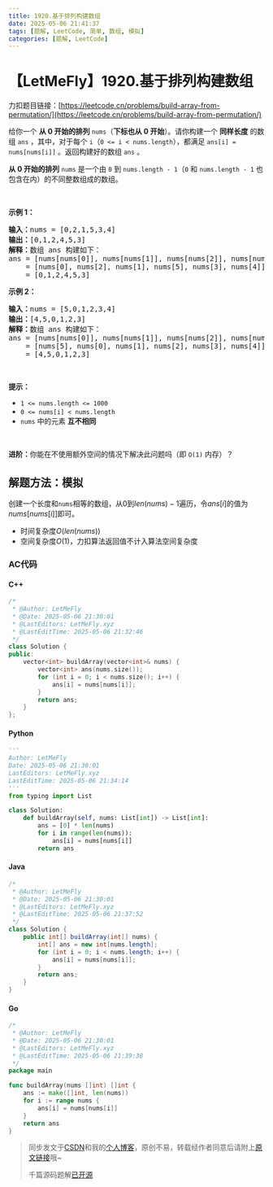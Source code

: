 ```yaml
---
title: 1920.基于排列构建数组
date: 2025-05-06 21:41:37
tags: [题解, LeetCode, 简单, 数组, 模拟]
categories: [题解, LeetCode]
---
```


# 【LetMeFly】1920.基于排列构建数组

力扣题目链接：[https://leetcode.cn/problems/build-array-from-permutation/](https://leetcode.cn/problems/build-array-from-permutation/)

<p>给你一个 <strong>从 0 开始的排列</strong> <code>nums</code>（<strong>下标也从 0 开始</strong>）。请你构建一个 <strong>同样长度</strong> 的数组 <code>ans</code> ，其中，对于每个 <code>i</code>（<code>0 &lt;= i &lt; nums.length</code>），都满足 <code>ans[i] = nums[nums[i]]</code> 。返回构建好的数组 <code>ans</code> 。</p>

<p><strong>从 0 开始的排列</strong> <code>nums</code> 是一个由 <code>0</code> 到&nbsp;<code>nums.length - 1</code>（<code>0</code> 和 <code>nums.length - 1</code> 也包含在内）的不同整数组成的数组。</p>

<p>&nbsp;</p>

<p><strong>示例 1：</strong></p>

<pre>
<strong>输入：</strong>nums = [0,2,1,5,3,4]
<strong>输出：</strong>[0,1,2,4,5,3]<strong>
解释：</strong>数组 ans 构建如下：
ans = [nums[nums[0]], nums[nums[1]], nums[nums[2]], nums[nums[3]], nums[nums[4]], nums[nums[5]]]
    = [nums[0], nums[2], nums[1], nums[5], nums[3], nums[4]]
    = [0,1,2,4,5,3]</pre>

<p><strong>示例 2：</strong></p>

<pre>
<strong>输入：</strong>nums = [5,0,1,2,3,4]
<strong>输出：</strong>[4,5,0,1,2,3]
<strong>解释：</strong>数组 ans 构建如下：
ans = [nums[nums[0]], nums[nums[1]], nums[nums[2]], nums[nums[3]], nums[nums[4]], nums[nums[5]]]
    = [nums[5], nums[0], nums[1], nums[2], nums[3], nums[4]]
    = [4,5,0,1,2,3]</pre>

<p>&nbsp;</p>

<p><strong>提示：</strong></p>

<ul>
	<li><code>1 &lt;= nums.length &lt;= 1000</code></li>
	<li><code>0 &lt;= nums[i] &lt; nums.length</code></li>
	<li><code>nums</code> 中的元素 <strong>互不相同</strong></li>
</ul>

<p>&nbsp;</p>

<p><strong>进阶：</strong>你能在不使用额外空间的情况下解决此问题吗（即 <code>O(1)</code> 内存）？</p>


    
## 解题方法：模拟

创建一个长度和`nums`相等的数组，从$0$到$len(nums)-1$遍历，令$ans[i]$的值为$nums[nums[i]]$即可。

+ 时间复杂度$O(len(nums))$
+ 空间复杂度$O(1)$，力扣算法返回值不计入算法空间复杂度

### AC代码

#### C++

```cpp
/*
 * @Author: LetMeFly
 * @Date: 2025-05-06 21:30:01
 * @LastEditors: LetMeFly.xyz
 * @LastEditTime: 2025-05-06 21:32:46
 */
class Solution {
public:
    vector<int> buildArray(vector<int>& nums) {
        vector<int> ans(nums.size());
        for (int i = 0; i < nums.size(); i++) {
            ans[i] = nums[nums[i]];
        }
        return ans;
    }
};
```

#### Python

```python
'''
Author: LetMeFly
Date: 2025-05-06 21:30:01
LastEditors: LetMeFly.xyz
LastEditTime: 2025-05-06 21:34:14
'''
from typing import List

class Solution:
    def buildArray(self, nums: List[int]) -> List[int]:
        ans = [0] * len(nums)
        for i in range(len(nums)):
            ans[i] = nums[nums[i]]
        return ans
```

#### Java

```java
/*
 * @Author: LetMeFly
 * @Date: 2025-05-06 21:30:01
 * @LastEditors: LetMeFly.xyz
 * @LastEditTime: 2025-05-06 21:37:52
 */
class Solution {
    public int[] buildArray(int[] nums) {
        int[] ans = new int[nums.length];
        for (int i = 0; i < nums.length; i++) {
            ans[i] = nums[nums[i]];
        }
        return ans;
    }
}
```

#### Go

```go
/*
 * @Author: LetMeFly
 * @Date: 2025-05-06 21:30:01
 * @LastEditors: LetMeFly.xyz
 * @LastEditTime: 2025-05-06 21:39:38
 */
package main

func buildArray(nums []int) []int {
    ans := make([]int, len(nums))
    for i := range nums {
        ans[i] = nums[nums[i]]
    }
    return ans
}
```

> 同步发文于[CSDN](https://letmefly.blog.csdn.net/article/details/147748208)和我的[个人博客](https://blog.letmefly.xyz/)，原创不易，转载经作者同意后请附上[原文链接](https://blog.letmefly.xyz/2025/05/06/LeetCode%201920.%E5%9F%BA%E4%BA%8E%E6%8E%92%E5%88%97%E6%9E%84%E5%BB%BA%E6%95%B0%E7%BB%84/)哦~
>
> 千篇源码题解[已开源](https://github.com/LetMeFly666/LeetCode)
